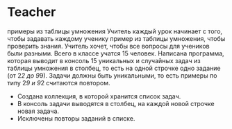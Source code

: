 # Teacher
примеры из таблицы умножения
Учитель каждый урок начинает с того, чтобы задавать каждому ученику пример из таблицы умножения, чтобы проверить знания. 
Учитель хочет, чтобы все вопросы для учеников были разными. Всего в классе учатся 15 человек.
Написана программа, которая выводит в консоль 15 уникальных и случайных задач из таблицы умножения в столбец, 
то есть на одной строчке одно задание (от 2*2 до 9*9). Задачи должны быть уникальными, то есть примеры по типу 2*9 и 9*2 считаются повтором.
- Создана коллекция, в которой хранится список задач.
- В консоль задачи выводятся в столбец, на каждой новой строчке новая задача.
- Исключены повторы заданий в списке.
